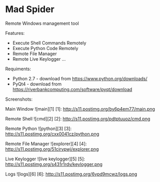 # Mad Spider
Remote Windows management tool

Features:
- Execute Shell Commands Remotely
- Execute Python Code Remotely
- Remote File Manager
- Remote Live Keylogger
...

Requiments:
- Python 2.7 - download from https://www.python.org/downloads/
- PyQt4 - download from https://riverbankcomputing.com/software/pyqt/download

Screenshots:

Main Window
![main][1]
[1]: http://s11.postimg.org/by6p4em77/main.png

Remote Shell
![cmd][2]
[2]: http://s11.postimg.org/pdtptuuoz/cmd.png

Remote Python
![python][3]
[3]: http://s11.postimg.org/cxx0041cz/python.png

Remote File Manager
![explorer][4]
[4]: http://s11.postimg.org/51cirvpwj/explorer.png

Live Keylogger
![live keylogger][5]
[5]: http://s11.postimg.org/s431r1rdv/keylogger.png

Logs
![logs][6]
[6]: http://s11.postimg.org/6vpd9mcwz/logs.png